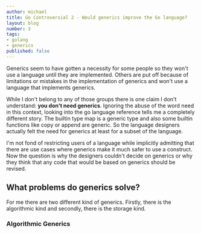 ```yaml
---
author: michael
title: Go Controversial 2 - Would generics improve the Go language?
layout: blog
number: 3
tags:
- golang
- generics
published: false
---
```


<p>
Generics seem to have gotten a necessity for some people so they won't use a language until they are implemented. Others are put off because of limitations or mistakes in the implementation of generics and won't use a language that implements generics. 
</p>

<p>
While I don't belong to any of those groups there is one claim I don't understand: <b>you don't need generics</b>. Ignoring the abuse of the word need in this context, looking into the go language reference tells me a completely different story. The builtin type map is a generic type and also some builtin functions like copy or append are generic. So the language designers actually felt the need for generics at least for a subset of the language.
</p>

<p>
I'm not fond of restricting users of a language while implicitly admitting that there are use cases where generics make it much safer to use a construct. Now the question is why the designers couldn't decide on generics or why they think that any code that would be based on generics should be revised.
</p>

<h2>What problems do generics solve?</h2>

<p>
For me there are two different kind of generics. Firstly, there is the algorithmic kind and secondly, there is the storage kind.
</p>

<h3>Algorithmic Generics</h3>

<p>
	
</p>

